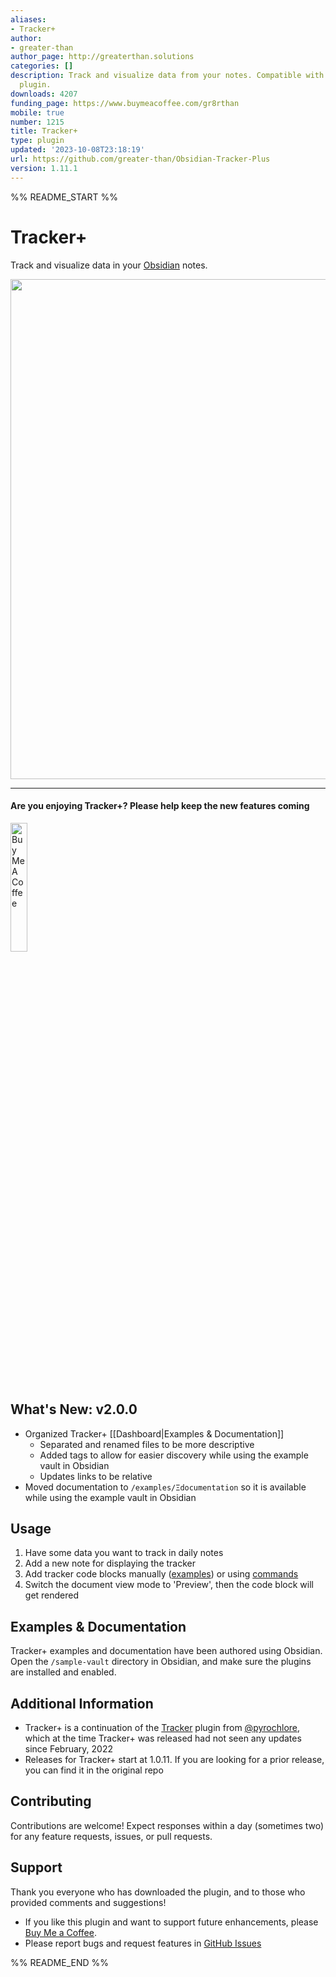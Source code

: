 ```yaml
---
aliases:
- Tracker+
author:
- greater-than
author_page: http://greaterthan.solutions
categories: []
description: Track and visualize data from your notes. Compatible with original Tracker
  plugin.
downloads: 4207
funding_page: https://www.buymeacoffee.com/gr8rthan
mobile: true
number: 1215
title: Tracker+
type: plugin
updated: '2023-10-08T23:18:19'
url: https://github.com/greater-than/Obsidian-Tracker-Plus
version: 1.11.1
---
```


%% README_START %%

# Tracker+

Track and visualize data in your [Obsidian](https://obsidian.md/) notes.

<img src="https://raw.githubusercontent.com/greater-than/Obsidian-Tracker-Plus/HEAD/sample-vault/Ξdocumentation/images/screenshot_v1.9.png" width="800">

---

#### Are you enjoying Tracker+? Please help keep the new features coming

<a href="https://www.buymeacoffee.com/gr8rthan" target="_blank"><img src="https://raw.githubusercontent.com/greater-than/Obsidian-Tracker-Plus/HEAD/sample-vault/Ξdocumentation/images/bmc/buttons/violet-button.png" alt="Buy Me A Coffee" height="23%" width="23%"></a>

## What's New: v2.0.0

- Organized Tracker+ [[Dashboard|Examples & Documentation]]
  - Separated and renamed files to be more descriptive
  - Added tags to allow for easier discovery while using the example vault in Obsidian
  - Updates links to be relative
- Moved documentation to `/examples/Ξdocumentation` so it is available while using the example vault in Obsidian

## Usage

1. Have some data you want to track in daily notes
2. Add a new note for displaying the tracker
3. Add tracker code blocks manually ([examples](https://github.com/greater-than/Obsidian-Tracker-Plus/blob/main/examples)) or using [commands](./sample-vault/Ξdocumentation/Commands.md)
4. Switch the document view mode to 'Preview', then the code block will get rendered

## Examples & Documentation

Tracker+ examples and documentation have been authored using Obsidian. Open the `/sample-vault` directory in Obsidian, and make sure the plugins are installed and enabled.

## Additional Information

- Tracker+ is a continuation of the [Tracker](https://github.com/pyrochlore/obsidian-tracker) plugin from [@pyrochlore](https://github.com/pyrochlore), which at the time Tracker+ was released had not seen any updates since February, 2022
- Releases for Tracker+ start at 1.0.11. If you are looking for a prior release, you can find it in the original repo

## Contributing

Contributions are welcome! Expect responses within a day (sometimes two) for any feature requests, issues, or pull requests.

## Support

Thank you everyone who has downloaded the plugin, and to those who provided comments and suggestions!

- If you like this plugin and want to support future enhancements, please [Buy Me a Coffee](https://www.buymeacoffee.com/gr8rthan).
- Please report bugs and request features in [GitHub Issues](https://github.com/greater-than/Obsidian-Tracker-Plus/issues)


%% README_END %%